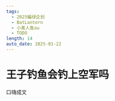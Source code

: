 ```yaml
---
tags:
  - 2025蝙绿企划
  - BatLantern
  - 小美人鱼au
  - TODO
length: 14
auto_date: 2025-01-22
---
```

# 王子钓鱼会钓上空军吗

口嗨成文
